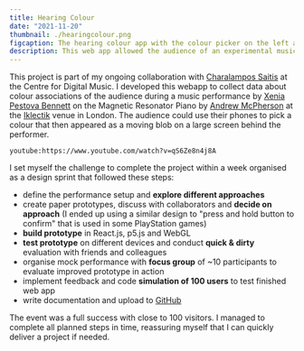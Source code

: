 ```yaml
---
title: Hearing Colour
date: "2021-11-20"
thumbnail: ./hearingcolour.png
figcaption: The hearing colour app with the colour picker on the left and the collaborative visualisation in the background. 
description: This web app allowed the audience of an experimental music concert to create a collaborative visualisation with their phones. It was first presented at Iklectic in London in November 2021. 
---
```


This project is part of my ongoing collaboration with <a rel="noopener noreferrer" target="_blank" href="http://eecs.qmul.ac.uk/profiles/saitischaralampos.html">Charalampos Saitis</a> at the Centre for Digital Music. I developed this webapp to collect data about colour associations of the audience during a music performance by <a rel="noopener noreferrer" target="_blank" href="https://xeniapestovabennett.com/">Xenia Pestova Bennett</a> on the Magnetic Resonator Piano by <a rel="noopener noreferrer" target="_blank" href="http://andrewmcpherson.org/">Andrew McPherson</a> at the <a rel="noopener noreferrer" target="_blank" href="https://iklectikartlab.com/hearing-colour-sonic-worlds-and-other-senses/">Iklectik</a> venue in London. The audience could use their phones to pick a colour that then appeared as a moving blob on a large screen behind the performer.

`youtube:https://www.youtube.com/watch?v=qS6Ze8n4j8A`

I set myself the challenge to complete the project within a week organised as a design sprint that followed these steps:

- define the performance setup and **explore different approaches**
- create paper prototypes, discuss with collaborators and **decide on approach** (I ended up using a similar design to "press and hold button to confirm" that is used in some PlayStation games)
- **build prototype** in React.js, p5.js and WebGL
- **test prototype** on different devices and conduct **quick & dirty** evaluation with friends and colleagues
- organise mock performance with **focus group** of ~10 participants to evaluate improved prototype in action 
- implement feedback and code **simulation of 100 users** to test finished web app
- write documentation and upload to <a rel="noopener noreferrer" target="_blank" href="https://github.com/SFRL/hearing-colour-app">GitHub</a>

The event was a full success with close to 100 visitors. I managed to complete all planned steps in time, reassuring myself that I can quickly deliver a project if needed.

